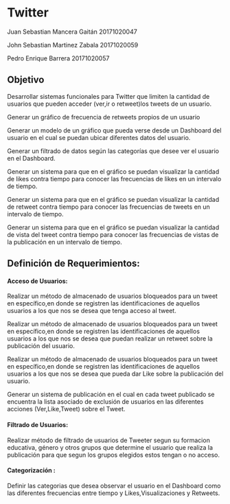 # Twitter

Juan Sebastian Mancera Gaitán 20171020047

John Sebastian Martinez Zabala 20171020059

Pedro Enrique Barrera 20171020057


## Objetivo 


Desarrollar sistemas funcionales para Twitter que limiten la cantidad de usuarios que pueden acceder (ver,ir o retweet)los tweets de un usuario.

Generar un gráfico de frecuencia de retweets propios de un usuario

Generar un modelo de un  gráfico que  pueda verse desde un Dashboard del usuario en el cual se puedan ubicar diferentes datos del usuario.

Generar un filtrado de datos según las categorías que desee ver el usuario en el Dashboard.

Generar un sistema para que en el gráfico se puedan visualizar la cantidad de likes contra tiempo para conocer las frecuencias de likes en un intervalo de tiempo.

Generar un sistema para que en el gráfico se puedan visualizar la cantidad de retweet contra tiempo para conocer las frecuencias de tweets en un intervalo de tiempo.

Generar un sistema para que en el gráfico se puedan visualizar la cantidad de vista del tweet contra tiempo para conocer las frecuencias de vistas de la publicación en un intervalo de tiempo.


## Definición de Requerimientos:

#### Acceso de Usuarios:

Realizar  un método de almacenado de usuarios bloqueados para un tweet  en específico,en donde se registren las identificaciones de aquellos usuarios a los que nos se desea que tenga acceso al tweet.

Realizar  un método de almacenado de usuarios bloqueados para un tweet  en específico,en donde se registren las identificaciones de aquellos usuarios a los que nos se desea que puedan realizar un retweet sobre la publicación del usuario.

Realizar  un método de almacenado de usuarios bloqueados para un tweet  en específico,en donde se registren las identificaciones de aquellos usuarios a los que nos se desea que pueda dar Like sobre la publicación del usuario.

Generar un sistema de publicación en el cual en cada tweet publicado se encuentra la lista asociado de exclusión de usuarios en las diferentes acciones (Ver,Like,Tweet) sobre el Tweet.

#### Filtrado de Usuarios:

Realizar método de filtrado de usuarios de Tweeter segun su formacion educativa, género y otros grupos que determine el usuario que realiza la publicación para que segun los grupos elegidos estos tengan o no acceso. 



####  Categorización :

Definir las categorias que desea observar el usuario en el Dashboard como las diferentes frecuencias entre tiempo y Likes,Visualizaciones y Retweets.

#### 
